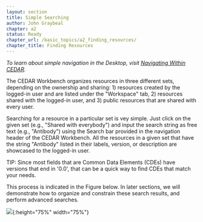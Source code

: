 ```yaml
---
layout: section
title: Simple Searching
author: John Graybeal
chapter: a2
status: Ready
chapter_url: /basic_topics/a2_finding_resources/
chapter_title: Finding Resources
---
```


*To learn about simple navigation in the Desktop, visit [Navigating Within CEDAR](https://metadatacenter.github.io/cedar-manual/sections/a4/navigating_within_cedar/).*

The CEDAR Workbench organizes resources in three different sets, depending on the ownership and sharing: 1) resources created by the logged-in user and are listed under the "Workspace" tab, 2) resources shared with the logged-in user, and 3) public resources that are shared with every user. 

Searching for a resource in a particular set is vey simple. Just click on the given set (e.g., "Shared with everybody") and input the search string as free text (e.g., "Antibody") using the Search bar provided in the navigation header of the CEDAR Workbench. All the resources in a given set that have the string "Antibody" listed in their labels, version, or description are showcased to the logged-in user. 

TIP: Since most fields that are Common Data Elements (CDEs) have versions that end in '0.0', that can be a quick way to find CDEs that match your needs.

This process is indicated in the Figure below. In later sections, we will demonstrate how to organize and constrain these search results, and perform advanced searches.



![](https://github.com/metadatacenter/cedar-manual/raw/master/docs/assets/imgs/search.png){:height="75%" width="75%"}
